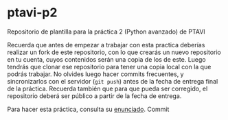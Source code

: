 # ptavi-p2
Repositorio de plantilla para la práctica 2 (Python avanzado) de PTAVI

Recuerda que antes de empezar a trabajar con esta practica deberías realizar un
fork de este repositorio, con lo que crearás un nuevo repositorio en tu cuenta,
cuyos contenidos serán una copia de los de este.
Luego tendrás que clonar ese repositorio para tener una copia local con
la que podrás trabajar. No olvides luego hacer commits frecuentes, y
sincronizarlos con el servidor (`git push`) antes de la fecha de entrega
final de la práctica. Recuerda también que para que pueda ser corregido, el
repositorio deberá ser público a partir de la fecha de entrega.

Para hacer esta práctica, consulta su [enunciado](https://gitlab.com/cursomminet/code/-/blob/master/p2-python/ejercicios.md).
Commit